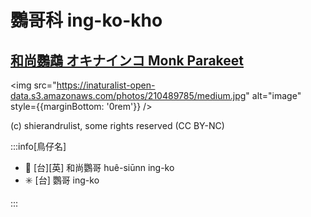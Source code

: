 # 鸚哥科 ing-ko-kho

## [和尚鸚鵡 オキナインコ Monk Parakeet](https://ebird.org/species/monpar)

<img src="https://inaturalist-open-data.s3.amazonaws.com/photos/210489785/medium.jpg" alt="image" style={{marginBottom: '0rem'}} />

<p className="image-caption">
(c) shierandrulist, some rights reserved (CC BY-NC)
</p>

:::info[鳥仔名]

- 🎯 [台][英] 和尚鸚哥 huê-siūnn ing-ko
- ✳️ [台] 鸚哥 ing-ko

:::
